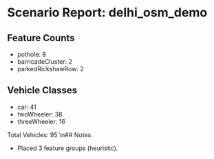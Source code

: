 # Scenario Report: delhi_osm_demo

## Feature Counts
- pothole: 8
- barricadeCluster: 2
- parkedRickshawRow: 2

## Vehicle Classes
- car: 41
- twoWheeler: 38
- threeWheeler: 16

Total Vehicles: 95
\n## Notes
- Placed 3 feature groups (heuristic).
